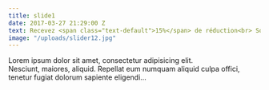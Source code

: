 ```yaml
---
title: slide1
date: 2017-03-27 21:29:00 Z
text: Recevez <span class="text-default">15%</span> de réduction<br> Soldes d'hiver
image: "/uploads/slider12.jpg"
---
```


Lorem ipsum dolor sit amet, consectetur adipisicing elit. <br> Nesciunt, maiores, aliquid. Repellat eum numquam aliquid culpa offici, <br> tenetur fugiat dolorum sapiente eligendi...